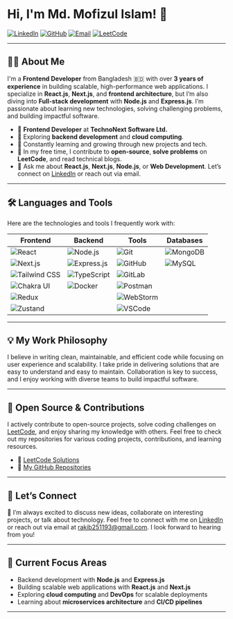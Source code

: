 # Hi, I'm Md. Mofizul Islam! 👋

[![LinkedIn](https://img.shields.io/badge/-LinkedIn-blue?logo=linkedin&logoColor=white&style=flat&logoWidth=35)](https://www.linkedin.com/in/md-mofizul-islam-6a4814213/)
[![GitHub](https://img.shields.io/badge/-GitHub-black?logo=github&logoColor=white&style=flat&logoWidth=35)](https://github.com/mofizulislam0810)
[![Email](https://img.shields.io/badge/-Email-red?logo=gmail&logoColor=white&style=flat&logoWidth=35)](mailto:mofizul.islam0810@gmail.com)
[![LeetCode](https://img.shields.io/badge/-LeetCode-orange?logo=leetcode&logoColor=white&style=flat&logoWidth=35)](https://leetcode.com/u/mofizulislam/)

---

## 👨‍💻 About Me

I'm a **Frontend Developer** from Bangladesh 🇧🇩 with over **3 years of experience** in building scalable, high-performance web applications. I specialize in **React.js**, **Next.js**, and **frontend architecture**, but I’m also diving into **Full-stack development** with **Node.js** and **Express.js**. I’m passionate about learning new technologies, solving challenging problems, and building impactful software.

- 💼 **Frontend Developer** at **TechnoNext Software Ltd.**
- 🌱 Exploring **backend development** and **cloud computing**.
- 🚀 Constantly learning and growing through new projects and tech.
- 🧩 In my free time, I contribute to **open-source**, **solve problems** on **LeetCode**, and read technical blogs.
- 💬 Ask me about **React.js**, **Next.js**, **Node.js**, or **Web Development**. Let’s connect on [LinkedIn](https://www.linkedin.com/in/md-mofizul-islam-6a4814213/) or reach out via email.

---

## 🛠️ Languages and Tools

Here are the technologies and tools I frequently work with:

| **Frontend**   | **Backend**     | **Tools**         | **Databases**     |  
|----------------|-----------------|-------------------|-------------------|  
| ![React](https://img.shields.io/badge/-React-20232A?logo=react&logoColor=61DAFB&style=flat&logoWidth=35) | ![Node.js](https://img.shields.io/badge/-Node.js-339933?logo=node.js&logoColor=white&style=flat&logoWidth=35) | ![Git](https://img.shields.io/badge/-Git-F05032?logo=git&logoColor=white&style=flat&logoWidth=35) | ![MongoDB](https://img.shields.io/badge/-MongoDB-47A248?logo=mongodb&logoColor=white&style=flat&logoWidth=35) |  
| ![Next.js](https://img.shields.io/badge/-Next.js-000000?logo=nextdotjs&logoColor=white&style=flat&logoWidth=35) | ![Express.js](https://img.shields.io/badge/-Express.js-000000?logo=express&logoColor=white&style=flat&logoWidth=35) | ![GitHub](https://img.shields.io/badge/-GitHub-181717?logo=github&logoColor=white&style=flat&logoWidth=35)  | ![MySQL](https://img.shields.io/badge/-MySQL-4479A1?logo=mysql&logoColor=white&style=flat&logoWidth=35)  |  
| ![Tailwind CSS](https://img.shields.io/badge/-Tailwind%20CSS-38B2AC?logo=tailwindcss&logoColor=white&style=flat&logoWidth=35)  | ![TypeScript](https://img.shields.io/badge/-TypeScript-3178C6?logo=typescript&logoColor=white&style=flat&logoWidth=35)  | ![GitLab](https://img.shields.io/badge/-GitLab-000000?logo=gitlab&logoColor=white&style=flat&logoWidth=35)  |   |  
| ![Chakra UI](https://img.shields.io/badge/-Chakra%20UI-319795?logo=chakraui&logoColor=white&style=flat&logoWidth=35)  | ![Docker](https://img.shields.io/badge/-Docker-2496ED?logo=docker&logoColor=white&style=flat&logoWidth=35)  | ![Postman](https://img.shields.io/badge/-Postman-FF6C37?logo=postman&logoColor=white&style=flat&logoWidth=35)  |   |  
| ![Redux](https://img.shields.io/badge/-Redux-764ABC?logo=redux&logoColor=white&style=flat&logoWidth=35)  |   | ![WebStorm](https://img.shields.io/badge/-WebStorm-000000?logo=webstorm&logoColor=white&style=flat&logoWidth=35)  |   |  
| ![Zustand](https://img.shields.io/badge/-Zustand-ff6e02?logo=zustand&logoColor=white&style=flat&logoWidth=35)  |   | ![VSCode](https://img.shields.io/badge/-VSCode-007ACC?logo=visualstudiocode&logoColor=white&style=flat&logoWidth=35)  |   |  

---

## 💡 My Work Philosophy

I believe in writing clean, maintainable, and efficient code while focusing on user experience and scalability. I take pride in delivering solutions that are easy to understand and easy to maintain. Collaboration is key to success, and I enjoy working with diverse teams to build impactful software. 

---

## 📂 Open Source & Contributions

I actively contribute to open-source projects, solve coding challenges on [LeetCode](https://leetcode.com/u/mofizulislam/), and enjoy sharing my knowledge with others. Feel free to check out my repositories for various coding projects, contributions, and learning resources.

- 🌱 [LeetCode Solutions](https://leetcode.com/u/mofizulislam/)
- 📂 [My GitHub Repositories](https://github.com/mofizulislam0810)

---

## 🤝 Let’s Connect

💬 I’m always excited to discuss new ideas, collaborate on interesting projects, or talk about technology. Feel free to connect with me on [LinkedIn](https://www.linkedin.com/in/rakibul-hasan-514649130/) or reach out via email at [rakib251193@gmail.com](mailto:mofizul.islam0810@gmail.com). I look forward to hearing from you!

---

## 📍 Current Focus Areas

- Backend development with **Node.js** and **Express.js**
- Building scalable web applications with **React.js** and **Next.js**
- Exploring **cloud computing** and **DevOps** for scalable deployments
- Learning about **microservices architecture** and **CI/CD pipelines**

---
